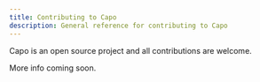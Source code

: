 ```yaml
---
title: Contributing to Capo
description: General reference for contributing to Capo
---
```


Capo is an open source project and all contributions are welcome.

More info coming soon.